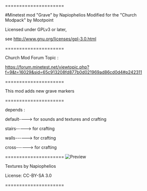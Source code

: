 =====================

#Minetest mod "Grave" by Napiophelios
Modified for  the "Church Modpack" by Mootpoint

Licensed under GPLv3 or later,

see http://www.gnu.org/licenses/gpl-3.0.html

=====================

Church Mod Forum Topic :

https://forum.minetest.net/viewtopic.php?f=9&t=16029&sid=65c913208fd877b0d021969ad86cd0d4#p242311


=====================

This mod adds new grave markers

=====================

depends :

default----> for sounds and textures and crafting

stairs-----> for crafting

walls------> for crafting

cross------> for crafting

=====================
![Preview](https://raw.githubusercontent.com/mootpoint/cross/master/screenshot.png)

Textures by Napiophelios

License: CC-BY-SA 3.0

=====================
